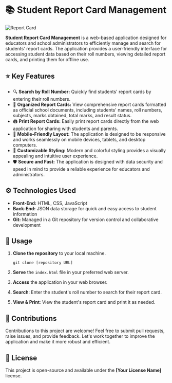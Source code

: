 # 📚 Student Report Card Management

![Report Card](https://via.placeholder.com/150)

**Student Report Card Management** is a web-based application designed for educators and school administrators to efficiently manage and search for students' report cards. The application provides a user-friendly interface for accessing student data based on their roll numbers, viewing detailed report cards, and printing them for offline use.

## ⭐ Key Features

- 🔍 **Search by Roll Number:** Quickly find students' report cards by entering their roll numbers.
- 📝 **Organized Report Cards:** View comprehensive report cards formatted as official school documents, including students' names, roll numbers, subjects, marks obtained, total marks, and result status.
- 🖨️ **Print Report Cards:** Easily print report cards directly from the web application for sharing with students and parents.
- 📱 **Mobile-Friendly Layout:** The application is designed to be responsive and works seamlessly on mobile devices, tablets, and desktop computers.
- 🎨 **Customizable Styling:** Modern and colorful styling provides a visually appealing and intuitive user experience.
- 🛡️ **Secure and Fast:** The application is designed with data security and speed in mind to provide a reliable experience for educators and administrators.

## ⚙️ Technologies Used

- **Front-End:** HTML, CSS, JavaScript
- **Back-End:** JSON data storage for quick and easy access to student information
- **Git:** Managed in a Git repository for version control and collaborative development

## 🚀 Usage

1. **Clone the repository** to your local machine.
    ```shell
    git clone [repository URL]
    ```

2. **Serve** the `index.html` file in your preferred web server.

3. **Access** the application in your web browser.

4. **Search**: Enter the student's roll number to search for their report card.

5. **View & Print**: View the student's report card and print it as needed.

## 🤝 Contributions

Contributions to this project are welcome! Feel free to submit pull requests, raise issues, and provide feedback. Let's work together to improve the application and make it more robust and efficient.

## 📄 License

This project is open-source and available under the **[Your License Name]** license.
